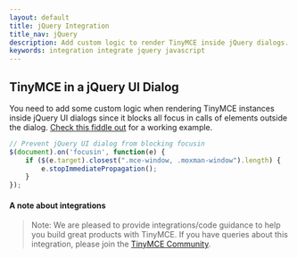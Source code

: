 ```yaml
---
layout: default
title: jQuery Integration
title_nav: jQuery
description: Add custom logic to render TinyMCE inside jQuery dialogs.
keywords: integration integrate jquery javascript
---
```


## TinyMCE in a jQuery UI Dialog

You need to add some custom logic when rendering TinyMCE instances inside jQuery UI dialogs since it blocks all focus in calls of elements outside the dialog. [Check this fiddle out](http://{{site.tinymce_fiddle}}/rsdaab/713) for a working example.

```js
// Prevent jQuery UI dialog from blocking focusin
$(document).on('focusin', function(e) {
    if ($(e.target).closest(".mce-window, .moxman-window").length) {
		e.stopImmediatePropagation();
	}
});
```


#### A note about integrations

> Note: We are pleased to provide integrations/code guidance to help you build great products with TinyMCE. If you have queries about this integration, please join the [TinyMCE Community](https://community.tinymce.com).
